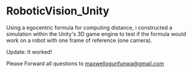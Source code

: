 # RoboticVision_Unity


Using a egocentric formula for computing distance, i constructed a simulation within the Unity's 3D game engine to test if the formula would work on a robot with one frame of reference (one camera).

Update: It worked!

Please Forward all questions to maxwellogunfunwa@gmail.com
